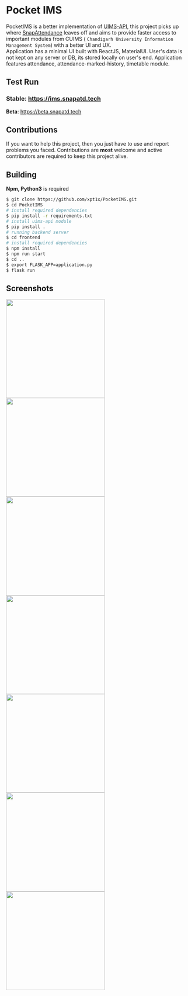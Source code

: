 # Pocket IMS

PocketIMS is a better implementation of [UIMS-API](https://github.com/cu-unofficial/uims-api), this project picks up where [SnapAttendance](https://github.com/xpt1x/SnapAttendance/) leaves off and aims to provide faster access to important modules from CUIMS ( `Chandigarh University Information Management System`) with a better UI and UX.  
Application has a minimal UI built with ReactJS, MaterialUI. User's data is not kept on any server or DB, its stored locally on user's end. Application features attendance, attendance-marked-history, timetable module.

## Test Run

### **Stable**: https://ims.snapatd.tech  
**Beta**: https://beta.snapatd.tech

## Contributions

If you want to help this project, then you just have to use and report problems you faced.
Contributions are **most** welcome and active contributors are required to keep this project alive.

## Building

**Npm, Python3** is required

```bash
$ git clone https://github.com/xpt1x/PocketIMS.git
$ cd PocketIMS
# install required dependencies
$ pip install -r requirements.txt
# install uims-api module
$ pip install .
# running backend server
$ cd frontend
# install required dependencies
$ npm install
$ npm run start
$ cd ..
$ export FLASK_APP=application.py
$ flask run
```

## Screenshots

<img src="https://i.imgur.com/uFBj7Ev.png" width="270">
<img src="https://i.imgur.com/DWCM65Q.png" width="270">
<img src="https://i.imgur.com/pOaUxec.png" width="270">
<img src="https://i.imgur.com/9tROy9n.png" width="270">
<img src="https://i.imgur.com/1Mwd9Fr.png" width="270">
<img src="https://i.imgur.com/L101qHX.png" width="270">
<img src="https://i.imgur.com/SUEeBNc.png" width="270">